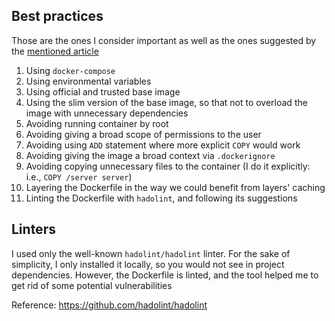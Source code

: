 ## Best practices

Those are the ones I consider important as well as the ones suggested by the [mentioned article](https://sysdig.com/blog/dockerfile-best-practices/)

1. Using `docker-compose`
2. Using environmental variables
3. Using official and trusted base image
4. Using the slim version of the base image, so that not to overload the image with unnecessary dependencies
5. Avoiding running container by root
6. Avoiding giving a broad scope of permissions to the user
7. Avoiding using `ADD` statement where more explicit `COPY` would work
8. Avoiding giving the image a broad context via `.dockerignore`
9. Avoiding copying unnecessary files to the container (I do it explicitly: i.e., `COPY /server server`)
10. Layering the Dockerfile in the way we could benefit from layers' caching
11. Linting the Dockerfile with `hadolint`, and following its suggestions

## Linters

I used only the well-known `hadolint/hadolint` linter.
For the sake of simplicity, I only installed it locally, so you would not see in project dependencies.
However, the Dockerfile is linted, and the tool helped me to get rid of some potential vulnerabilities

Reference: https://github.com/hadolint/hadolint
